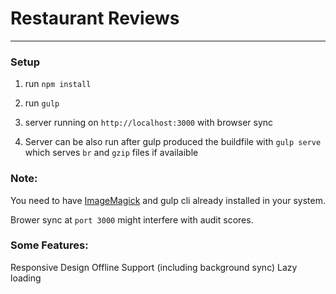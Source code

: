 # Restaurant Reviews

---

### Setup

1. run `npm install`

2. run `gulp`

3. server running on `http://localhost:3000` with browser sync

4. Server can be also run after gulp produced the buildfile with `gulp serve` which serves `br` and `gzip` files if availaible

### Note:

You need to have [ImageMagick](https://www.imagemagick.org/script/index.php) and gulp cli already installed in your system.

Brower sync at `port 3000` might interfere with audit scores.

### Some Features:

Responsive Design
Offline Support (including background sync)
Lazy loading
